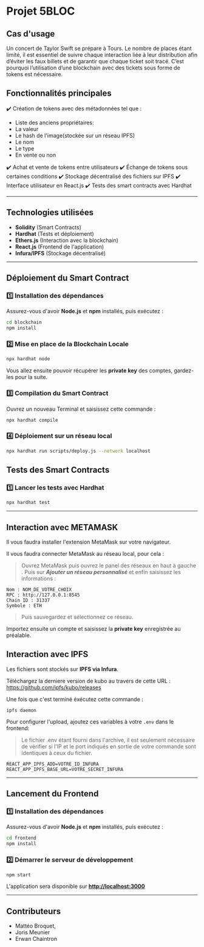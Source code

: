 
#  Projet  5BLOC 
##  Cas d'usage
Un concert de Taylor Swift se prépare à Tours. Le nombre de places étant limité, il est essentiel de suivre chaque interaction liée à leur distribution afin d’éviter les faux billets et de garantir que chaque ticket soit tracé. C’est pourquoi l’utilisation d’une blockchain avec des tickets sous forme de tokens est nécessaire.

##  Fonctionnalités principales

✔️ Création de tokens avec des métadonnées tel que :
 - Liste des anciens propriétaires:
 - La valeur 
 - Le hash de l'image(stockée sur un réseau IPFS)
 -  Le nom
 - Le type 
 - En vente ou non

✔️ Achat et vente de tokens entre utilisateurs 
✔️ Échange de tokens sous certaines conditions 
✔️ Stockage décentralisé des fichiers sur IPFS
 ✔️ Interface utilisateur en React.js 
✔️ Tests des smart contracts avec Hardhat

----------

## Technologies utilisées

-   **Solidity** (Smart Contracts)
-   **Hardhat** (Tests et déploiement)
-   **Ethers.js** (Interaction avec la blockchain)
-   **React.js** (Frontend de l'application)
-   **Infura/IPFS** (Stockage décentralisé)

----------

##  Déploiement du Smart Contract
### 1️⃣ Installation des dépendances

Assurez-vous d'avoir **Node.js** et **npm** installés, puis exécutez :

```bash
cd blockchain
npm install
```
### 2️⃣ Mise en place de la Blockchain Locale

```bash
npx hardhat node
```
Vous allez ensuite pouvoir récupérer les **private key** des comptes, gardez-les pour la suite.


### 3️⃣ Compilation du Smart Contract
Ouvrez un nouveau Terminal et saisissez cette commande :
```bash
npx hardhat compile
```

### 4️⃣ Déploiement sur un réseau local

```bash
npx hardhat run scripts/deploy.js --network localhost
```

## Tests des Smart Contracts

### 1️⃣ Lancer les tests avec Hardhat

```bash
npx hardhat test
```
----------
##  Interaction avec METAMASK
Il vous faudra installer l'extension MetaMask sur votre navigateur.


Il vous faudra connecter MetaMask au réseau local, pour cela :

> Ouvrez MetaMask puis ouvrez le panel des réseaux en haut à gauche . Puis sur ***Ajouter un réseau personnalisé*** et enfin saisissez les informations : 

    Nom : NOM_DE_VOTRE_CHOIX
    RPC : http://127.0.0.1:8545
    Chain ID : 31337
    Symbole : ETH
    

> Puis sauvegardez et sélectionnez ce réseau.

Importez ensuite un compte et saisissez la **private key** enregistrée au préalable.



##  Interaction avec IPFS

Les fichiers sont stockés sur **IPFS via Infura**.

Téléchargez la derniere version de kubo au travers de cette URL : https://github.com/ipfs/kubo/releases

Une fois que c'est terminé éxécutez cette commande :
```
ipfs daemon
```

 Pour configurer l'upload, ajoutez ces variables à votre `.env` dans le frontend:

> Le fichier .env étant fourni dans l'archive, il est seulement nécessaire de vérifier si l'IP et le port indiqués en sortie de votre commande sont identiques à ceux du fichier.

```env
REACT_APP_IPFS_ADD=VOTRE_ID_INFURA
REACT_APP_IPFS_BASE_URL=VOTRE_SECRET_INFURA
```


----------
##  Lancement du Frontend

### 1️⃣ Installation des dépendances

Assurez-vous d'avoir **Node.js** et **npm** installés, puis exécutez :

```bash
cd frontend
npm install
```

### 2️⃣ Démarrer le serveur de développement

```bash
npm start
```

L'application sera disponible sur [**http://localhost:3000**](http://localhost:3000/)

----------

##  Contributeurs
 -  Mattéo Broquet,
 - Joris Meunier
 - Erwan Chaintron



 

